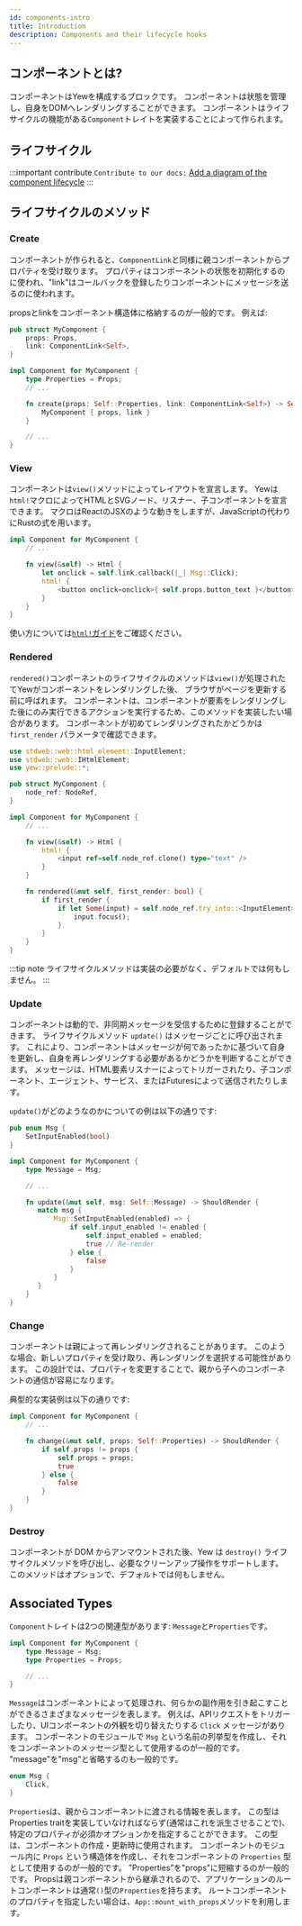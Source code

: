 ```yaml
---
id: components-intro
title: Introduction
description: Components and their lifecycle hooks
---
```

## コンポーネントとは?

コンポーネントはYewを構成するブロックです。
コンポーネントは状態を管理し、自身をDOMへレンダリングすることができます。
コンポーネントはライフサイクルの機能がある`Component`トレイトを実装することによって作られます。

## ライフサイクル

:::important contribute
`Contribute to our docs:` [Add a diagram of the component lifecycle](https://github.com/yewstack/docs/issues/22)
:::

## ライフサイクルのメソッド

### Create

コンポーネントが作られると、`ComponentLink`と同様に親コンポーネントからプロパティを受け取ります。
プロパティはコンポーネントの状態を初期化するのに使われ、"link"はコールバックを登録したりコンポーネントにメッセージを送るのに使われます。

propsとlinkをコンポーネント構造体に格納するのが一般的です。
例えば:

```rust
pub struct MyComponent {
    props: Props,
    link: ComponentLink<Self>,
}

impl Component for MyComponent {
    type Properties = Props;
    // ...

    fn create(props: Self::Properties, link: ComponentLink<Self>) -> Self {
        MyComponent { props, link }
    }

    // ...
}
```

### View

コンポーネントは`view()`メソッドによってレイアウトを宣言します。
Yewは`html!`マクロによってHTMLとSVGノード、リスナー、子コンポーネントを宣言できます。
マクロはReactのJSXのような動きをしますが、JavaScriptの代わりにRustの式を用います。

```rust
impl Component for MyComponent {
    // ...

    fn view(&self) -> Html {
        let onclick = self.link.callback(|_| Msg::Click);
        html! {
            <button onclick=onclick>{ self.props.button_text }</button>
        }
    }
}
```

使い方については[`html!`ガイド](../html/README.md)をご確認ください。

### Rendered

`rendered()`コンポーネントのライフサイクルのメソッドは`view()`が処理されたてYewがコンポーネントをレンダリングした後、
ブラウザがページを更新する前に呼ばれます。
コンポーネントは、コンポーネントが要素をレンダリングした後にのみ実行できるアクションを実行するため、このメソッドを実装したい場合があります。
コンポーネントが初めてレンダリングされたかどうかは `first_render` パラメータで確認できます。

```rust
use stdweb::web::html_element::InputElement;
use stdweb::web::IHtmlElement;
use yew::prelude::*;

pub struct MyComponent {
    node_ref: NodeRef,
}

impl Component for MyComponent {
    // ...

    fn view(&self) -> Html {
        html! {
            <input ref=self.node_ref.clone() type="text" />
        }
    }

    fn rendered(&mut self, first_render: bool) {
        if first_render {
            if let Some(input) = self.node_ref.try_into::<InputElement>() {
                input.focus();
            }
        }
    }
}
```

:::tip note
ライフサイクルメソッドは実装の必要がなく、デフォルトでは何もしません。
:::

### Update

コンポーネントは動的で、非同期メッセージを受信するために登録することができます。
ライフサイクルメソッド `update()` はメッセージごとに呼び出されます。
これにより、コンポーネントはメッセージが何であったかに基づいて自身を更新し、自身を再レンダリングする必要があるかどうかを判断することができます。
メッセージは、HTML要素リスナーによってトリガーされたり、子コンポーネント、エージェント、サービス、またはFuturesによって送信されたりします。

`update()`がどのようなのかについての例は以下の通りです:

```rust
pub enum Msg {
    SetInputEnabled(bool)
}

impl Component for MyComponent {
    type Message = Msg;

    // ...

    fn update(&mut self, msg: Self::Message) -> ShouldRender {
       match msg {
           Msg::SetInputEnabled(enabled) => {
               if self.input_enabled != enabled {
                   self.input_enabled = enabled;
                   true // Re-render
               } else {
                   false
               }
           }
       }
    }
}
```

### Change

コンポーネントは親によって再レンダリングされることがあります。
このような場合、新しいプロパティを受け取り、再レンダリングを選択する可能性があります。
この設計では、プロパティを変更することで、親から子へのコンポーネントの通信が容易になります。

典型的な実装例は以下の通りです:

```rust
impl Component for MyComponent {
    // ...

    fn change(&mut self, props: Self::Properties) -> ShouldRender {
        if self.props != props {
            self.props = props;
            true
        } else {
            false
        }
    }
}
```

### Destroy

コンポーネントが DOM からアンマウントされた後、Yew は `destroy()` ライフサイクルメソッドを呼び出し、必要なクリーンアップ操作をサポートします。
このメソッドはオプションで、デフォルトでは何もしません。

## Associated Types

`Component`トレイトは2つの関連型があります: `Message`と`Properties`です。

```rust
impl Component for MyComponent {
    type Message = Msg;
    type Properties = Props;

    // ...
}
```

`Message`はコンポーネントによって処理され、何らかの副作用を引き起こすことができるさまざまなメッセージを表します。
例えば、APIリクエストをトリガーしたり、UIコンポーネントの外観を切り替えたりする `Click` メッセージがあります。
コンポーネントのモジュールで `Msg` という名前の列挙型を作成し、それをコンポーネントのメッセージ型として使用するのが一般的です。
"message"を"msg"と省略するのも一般的です。

```rust
enum Msg {
    Click,
}
```

`Properties`は、親からコンポーネントに渡される情報を表します。
この型はProperties traitを実装していなければならず\(通常はこれを派生させることで\)、特定のプロパティが必須かオプションかを指定することができます。
この型は、コンポーネントの作成・更新時に使用されます。
コンポーネントのモジュール内に `Props` という構造体を作成し、それをコンポーネントの `Properties` 型として使用するのが一般的です。
”Properties”を"props"に短縮するのが一般的です。
Propsは親コンポーネントから継承されるので、アプリケーションのルートコンポーネントは通常`()`型の`Properties`を持ちます。
ルートコンポーネントのプロパティを指定したい場合は、`App::mount_with_props`メソッドを利用します。